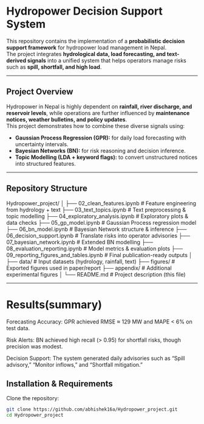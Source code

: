 # Hydropower Decision Support System

This repository contains the implementation of a **probabilistic decision support framework** for hydropower load management in Nepal.  
The project integrates **hydrological data, load forecasting, and text-derived signals** into a unified system that helps operators manage risks such as **spill, shortfall, and high load**.

---

## Project Overview
Hydropower in Nepal is highly dependent on **rainfall, river discharge, and reservoir levels**, while operations are further influenced by **maintenance notices, weather bulletins, and policy updates**.  
This project demonstrates how to combine these diverse signals using:

- **Gaussian Process Regression (GPR):** for daily load forecasting with uncertainty intervals.  
- **Bayesian Networks (BN):** for risk reasoning and decision inference.  
- **Topic Modelling (LDA + keyword flags):** to convert unstructured notices into structured features.  

---

##  Repository Structure
Hydropower_project/
│
├── 02_clean_features.ipynb # Feature engineering from hydrology + text
├── 03_text_topics.ipynb # Text preprocessing & topic modelling
├── 04_exploratory_analysis.ipynb # Exploratory plots & data checks
├── 05_gp_model.ipynb # Gaussian Process regression model
├── 06_bn_model.ipynb # Bayesian Network structure & inference
├── 06_decision_support.ipynb # Translate risks into operator advisories
├── 07_bayesian_network.ipynb # Extended BN modelling
├── 08_evaluation_reporting.ipynb # Model metrics & evaluation plots
├── 09_reporting_figures_and_tables.ipynb # Final publication-ready outputs
│
├── data/ # Input datasets (hydrology, rainfall, text)
├── figures/ # Exported figures used in paper/report
├── appendix/ # Additional experimental figures
│
└── README.md # Project description (this file)


---
# Results(summary)
Forecasting Accuracy: GPR achieved RMSE ≈ 129 MW and MAPE < 6% on test data.

Risk Alerts: BN achieved high recall (> 0.95) for shortfall risks, though precision was modest.

Decision Support: The system generated daily advisories such as “Spill advisory,” “Monitor inflows,” and “Shortfall mitigation.”

##  Installation & Requirements
Clone the repository:
```bash
git clone https://github.com/abhishek16a/Hydropower_project.git
cd Hydropower_project
